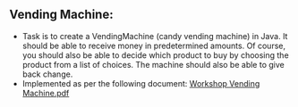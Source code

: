 ## Vending Machine:
* Task is to create a VendingMachine (candy vending machine) in Java. It should be able to receive money in predetermined amounts. Of course, you should also be able to decide which product to buy by choosing the product from a list of choices. The machine should also be able to give back change.
* Implemented as per the following document:
[Workshop Vending Machine.pdf](files%2FWorkshop%20Vending%20Machine.pdf)
